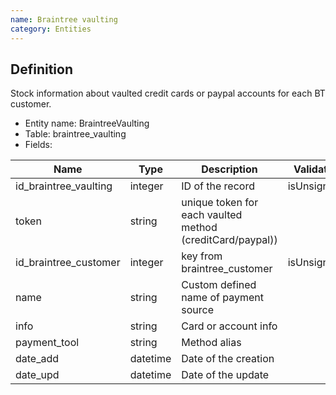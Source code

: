 ```yaml
---
name: Braintree vaulting
category: Entities
---
```


## Definition
Stock information about vaulted credit cards 
or paypal accounts for each BT customer.  

* Entity name: BraintreeVaulting
* Table: braintree_vaulting
* Fields:

|Name|Type|Description|Validateur|
|------|------|------|------|
|id_braintree_vaulting|integer|ID of the record|isUnsignedId|
|token|string|unique token for each vaulted method (creditCard/paypal))||
|id_braintree_customer|integer|key from braintree_customer|isUnsignedId|
|name|string|Custom defined name of payment source||
|info|string|Card or account info||
|payment_tool|string|Method alias||
|date_add|datetime|Date of the creation||
|date_upd|datetime|Date of the update||


